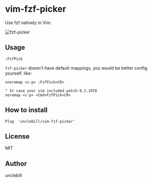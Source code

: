 # vim-fzf-picker

Use fzf natively in Vim.

![fzf-picker](https://user-images.githubusercontent.com/1141198/102230088-696da580-3f27-11eb-90df-c1c40e09025f.gif)

## Usage

```
:FzfPick
```

`fzf-picker` doesn't have default mappings, you would be better
config yourself. like:

```viml
nnoremap <c-p> :FzfPick<CR>

" In case your vim included patch-8.2.1978
noremap <c-p> <Cmd>FzfPick<CR>
```

## How to install

```viml
Plug  'unclebill/vim-fzf-picker'
```

## License

MIT

## Author

unclebill
